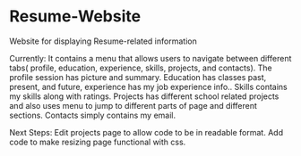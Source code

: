 # Resume-Website
Website for displaying Resume-related information

Currently:
It contains a menu that allows users to navigate between different tabs( profile, education, experience, skills, projects, and contacts).
The profile session has picture and summary. Education has classes past, present, and future, experience has my job experience info..
Skills contains my skills along with ratings. Projects has different school related projects and also uses menu to jump to different parts
of page and different sections. Contacts simply contains my email.

Next Steps:
Edit projects page to allow code to be in readable format. Add code to make resizing page functional with css. 
